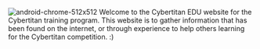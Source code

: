 ![android-chrome-512x512](https://github.com/user-attachments/assets/9bc78491-76cc-4d6e-964b-7af279e292b6)
Welcome to the Cybertitan EDU website for the Cybertitan training program. This website is to gather information that has been found on the internet, or through experience to help others learning for the Cybertitan competition. :)
